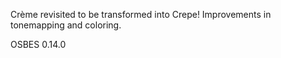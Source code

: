 Crème revisited to be transformed into Crepe! Improvements in tonemapping and coloring.


OSBES 0.14.0
